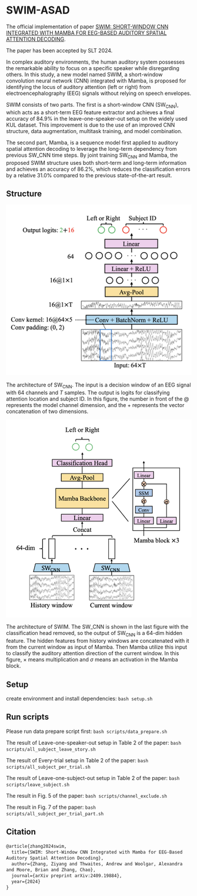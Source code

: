 # SWIM-ASAD

The official implementation of paper [SWIM: SHORT-WINDOW CNN INTEGRATED WITH MAMBA FOR EEG-BASED AUDITORY SPATIAL ATTENTION DECODING](https://www.arxiv.org/abs/2409.19884).

The paper has been accepted by SLT 2024.

In complex auditory environments, the human auditory system possesses the remarkable ability to focus on a specific speaker while disregarding others. In this study, a new model named SWIM, a short-window convolution neural network (CNN) integrated with Mamba, is proposed for identifying the locus of auditory attention (left or right) from electroencephalography (EEG) signals without relying on speech envelopes.

SWIM consists of two parts. The first is a short-window CNN ($\text{SW}_\text{CNN}$), which acts as a short-term EEG feature extractor and achieves a final accuracy of 84.9\% in the leave-one-speaker-out setup on the widely used KUL dataset. This improvement is due to the use of an improved CNN structure, data augmentation, multitask training, and model combination.

The second part, Mamba, is a sequence model first applied to auditory spatial attention decoding to leverage the long-term dependency from previous $\text{SW}\_\text{CNN}$ time steps. By joint training $\text{SW}_\text{CNN}$ and Mamba, the proposed SWIM structure uses both short-term and long-term information and achieves an accuracy of 86.2\%, which reduces the classification errors by a relative 31.0\% compared to the previous state-of-the-art result.

## Structure

<img src="assets/SW_CNN.png" alt="SW_CNN" width="600"/>

The architecture of $\text{SW}_\text{CNN}$. The input is a decision window of an EEG signal with 64 channels and $T$ samples. The output is logits for classifying attention location and subject ID. In this figure, the number in front of the @ represents the model channel dimension, and the + represents the vector concatenation of two dimensions.

<img src="assets/SWIM.png" alt="SWIM" width="600"/>

The architecture of SWIM. The $\text{SW}\_\text{CNN}$ is shown in the last figure with the classification head removed, so the output of $\text{SW}_\text{CNN}$ is a 64-dim hidden feature. The hidden features from history windows are concatenated with it from the current window as input of Mamba. Then Mamba utilize this input to classify the auditory attention direction of the current window. In this figure, $\times$ means multiplication and $\sigma$ means an activation in the Mamba block.

## Setup

create environment and install dependencies: `bash setup.sh`

## Run scripts

Please run data prepare script first: `bash scripts/data_prepare.sh`

The result of Leave-one-speaker-out setup in Table 2 of the paper: `bash scripts/all_subject_leave_story.sh`

The result of Every-trial setup in Table 2 of the paper: `bash scripts/all_subject_per_trial.sh`

The result of Leave-one-subject-out setup in Table 2 of the paper: `bash scripts/leave_subject.sh`

The result in Fig. 5 of the paper: `bash scripts/channel_exclude.sh`

The result in Fig. 7 of the paper: `bash scripts/all_subject_per_trial_part.sh`

## Citation

```
@article{zhang2024swim,
  title={SWIM: Short-Window CNN Integrated with Mamba for EEG-Based Auditory Spatial Attention Decoding},
  author={Zhang, Ziyang and Thwaites, Andrew and Woolgar, Alexandra and Moore, Brian and Zhang, Chao},
  journal={arXiv preprint arXiv:2409.19884},
  year={2024}
}
```

